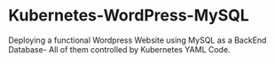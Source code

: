 # Kubernetes-WordPress-MySQL
Deploying a functional Wordpress Website using MySQL as a BackEnd Database- All of them controlled by Kubernetes YAML Code.
